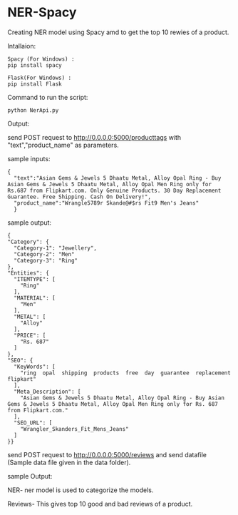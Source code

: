 # NER-Spacy
Creating NER model using Spacy amd to get the top 10 rewies of a product.


Intallaion:

    Spacy (For Windows) :
    pip install spacy

    Flask(For Windows) :
    pip install Flask
 
Command to run the script:

    python NerApi.py
    
Output:

  send POST request to http://0.0.0.0:5000/producttags with "text","product_name" as parameters.
  
  sample inputs:
  
    {
      "text":"Asian Gems & Jewels 5 Dhaatu Metal, Alloy Opal Ring - Buy Asian Gems & Jewels 5 Dhaatu Metal, Alloy Opal Men Ring only for          Rs.687 from Flipkart.com. Only Genuine Products. 30 Day Replacement Guarantee. Free Shipping. Cash On Delivery!",
      "product_name":"Wrangle5789r Skande@#$rs Fit9 Men's Jeans"
      }
      
  sample output:
  
    {
    "Category": {
      "Category-1": "Jewellery",
      "Category-2": "Men"
      "Category-3": "Ring"
    },
    "Entities": {
      "ITEMTYPE": [
        "Ring"
      ],
      "MATERIAL": [
        "Men"
      ],
      "METAL": [
        "Alloy"
      ],
      "PRICE": [
        "Rs. 687"
      ]
    },
    "SEO": {
      "KeyWords": [
        "ring  opal  shipping  products  free  day  guarantee  replacement  flipkart"
      ],
      "Meta_Description": [
        "Asian Gems & Jewels 5 Dhaatu Metal, Alloy Opal Ring - Buy Asian Gems & Jewels 5 Dhaatu Metal, Alloy Opal Men Ring only for Rs. 687 from Flipkart.com."
      ],
      "SEO_URL": [
        "Wrangler_Skanders_Fit_Mens_Jeans"
      ]
    }}
  
 send POST request to http://0.0.0.0:5000/reviews and send datafile (Sample data file given in the data folder).
 
  sample Output:


NER- ner model is used to categorize the models.

Reviews- This gives top 10 good and bad reviews of a product.
  
